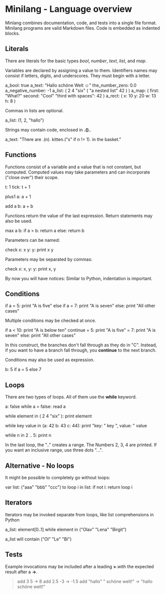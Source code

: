 # Minilang - Language overview

Minlang combines documentation, code, and tests into a single file format. Minilang programs are valid Markdown files. Code is embedded as indented blocks.

## Literals

There are literals for the basic types *bool*, *number*, *text*, *list*, and *map*. 

Variables are declared by assigning a value to them. Identifiers names may consist if letters, digits, and underscores. They must begin with a letter.

  a_bool: true
  a_text: "Hallo schöne Welt ☺"
  the_number_zero: 0.0
  a_negative_number: -1
  a_list: ( 2 4 "six" ( "a nested list" 42 ) )
  a_map: ( first: "What?" second: "Cool" "third with spaces": 42 )
  a_rect: ( x: 10 y: 20 w: 13 h: 8 )

Commas in lists are optional.

  a_list: (1, 2, "hallo")

Strings may contain code, enclosed in **.().**.

  a_text: "There are .(n). kitten.("s" if n != 1). in the basket."

## Functions

Functions consist of a variable and a value that is not constant, but computed. Computed values may take parameters and can incorporate ("close over") their scope.

  t: 1
  tick: t + 1

  plus1 a:
    a + 1

  add a b:
    a + b

Functions return the value of the last expression. Return statements may also be used.

  max a b:
    if a > b:
      return a
    else:
      return b

Parameters can be named:

  check x: x y: y:
    print x y

Parameters may be separated by commas:

  check x: x, y: y:
    print x, y


By now you will have notices: Similar to Python, indentation is important.

## Conditions

  if a = 5:
    print "A is five"
  else if a = 7:
    print "A is seven"
  else:
    print "All other cases"

Multiple conditions may be checked at once.

  if a
    < 10:
      print "A is below ten"
      continue
    = 5: 
      print "A is five"
    = 7: 
      print "A is seven"
    else:
      print "All other cases"

In this construct, the branches don't fall through as they do in "C". Instead, if you want to have a branch fall through, you **continue** to the next branch.

Conditions may also be used as expression.

  b: 5 if a = 5 else 7

## Loops

There are two types of loops. All of them use the **while** keyword.

  a: false
  while a = false:
    read a

  while element in ( 2 4 "six" ):
    print element

  while key value in (a: 42 b: 43 c: 44):
    print "key: " key ", value: " value

  while n in 2 .. 5:
    print n

In the last loop, the ".." creates a range. The Numbers 2, 3, 4 are printed. If you want an inclusive range, use three dots "...".

## Alternative - No loops

It might be possible to completely go without loops:

  var list: ("aaa" "bbb" "ccc")
  to loop i in list:
    if not i:
        return
    loop i    

## Iterators

Iterators may be invoked separate from loops, like list comprehensions in Python

  a_list: element[0..1] while element in ("Olav" "Lena" "Birgit")

a_list will contain ("Ol" "Le" "Bi")

## Tests

Example invocations may be included after a leading **>**.with the expected result after a **->**.

> add 3 5 -> 8
> add 2.5 -3 -> -1.5
> add "hallo" " schöne welt!" -> "hallo schöne welt!"
